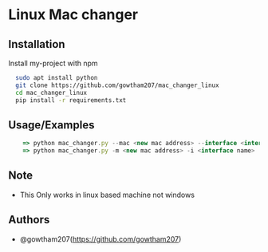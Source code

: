 # Linux Mac changer





## Installation

Install my-project with npm

```bash
  sudo apt install python
  git clone https://github.com/gowtham207/mac_changer_linux
  cd mac_changer_linux
  pip install -r requirements.txt
```


    
## Usage/Examples

```javascript
    => python mac_changer.py --mac <new mac address> --interface <interface name>
    => python mac_changer.py -m <new mac address> -i <interface name>

```


## Note
 - This Only works in linux based machine not windows 

## Authors

- @gowtham207(https://github.com/gowtham207)


